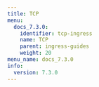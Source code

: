 ```yaml
---
title: TCP
menu:
  docs_7.3.0:
    identifier: tcp-ingress
    name: TCP
    parent: ingress-guides
    weight: 20
menu_name: docs_7.3.0
info:
  version: 7.3.0
---
```


